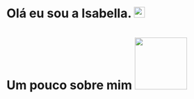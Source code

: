 <h1>Olá eu sou a Isabella. <img src="https://media.giphy.com/media/hvRJCLFzcasrR4ia7z/giphy.gif" height="25px" width="25px">  </h1>

# Um pouco sobre mim <img height="120px" width="120px" src="https://media0.giphy.com/media/v1.Y2lkPTc5MGI3NjExMWN1ZWJrZW1obDY4MWNzN280andmczQ2ODdsNmYydHFveTF5M2NtaSZlcD12MV9pbnRlcm5hbF9naWZfYnlfaWQmY3Q9Zw/7YuxMLm86SRAc2VOrH/giphy.gif" width="30"/>

